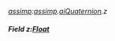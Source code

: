 _[assimp](../../modules/assimp/assimp-module.md):[assimp](../../modules/assimp/assimp-module.md).[aiQuaternion](../../modules/assimp/assimp-aiquaternion.md).z_
##### Field z:[Float](../../modules/wonkey/wonkey-types-float.md)

